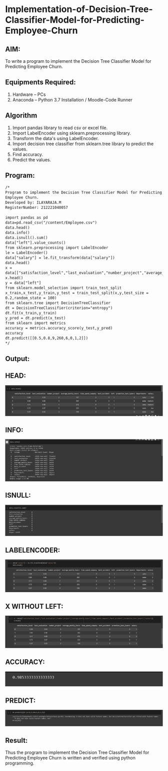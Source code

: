 # Implementation-of-Decision-Tree-Classifier-Model-for-Predicting-Employee-Churn

## AIM:
To write a program to implement the Decision Tree Classifier Model for Predicting Employee Churn.

## Equipments Required:
1. Hardware – PCs
2. Anaconda – Python 3.7 Installation / Moodle-Code Runner

## Algorithm
1. Import pandas library to read csv or excel file.
2. Import LabelEncoder using sklearn.preprocessing library.
3. Transform the data's using LabelEncoder.
4. Import decision tree classifier from sklearn.tree library to predict the values.
5. Find accuracy.
6. Predict the values.

## Program:
```
/*
Program to implement the Decision Tree Classifier Model for Predicting Employee Churn.
Developed by: ILAYARAJA.M 
RegisterNumber: 212221040057

import pandas as pd
data=pd.read_csv("/content/Employee.csv")
data.head()
data.info()
data.isnull().sum()
data["left"].value_counts()
from sklearn.preprocessing import LabelEncoder
le = LabelEncoder()
data["salary"] = le.fit_transform(data["salary"])
data.head()
x = data[["satisfaction_level","last_evaluation","number_project","average_montly_hours","time_spend_company","Work_accident","promotion_last_5years","salary"]]
x.head()
y = data["left"]
from sklearn.model_selection import train_test_split
x_train,x_test,y_train,y_test = train_test_split(x,y,test_size = 0.2,random_state = 100)
from sklearn.tree import DecisionTreeClassifier
dt = DecisionTreeClassifier(criterion="entropy")
dt.fit(x_train,y_train)
y_pred = dt.predict(x_test) 
from sklearn import metrics
accuracy = metrics.accuracy_score(y_test,y_pred)
accuracy
dt.predict([[0.5,0.8,9,260,6,0,1,2]])
*/
```

## Output:

## HEAD:
![GITHUB LOGO](o1.png)

## INFO:
![GITHUB LOGO](o2.png)

## ISNULL:
![GITHUB LOGO](o3.png)

## LABELENCODER:
![GITHUB LOGO](o4.png)

## X WITHOUT LEFT:
![GITHUB LOGO](o5.png)

## ACCURACY:
![GITHUB LOGO](O7.png)

## PREDICT:
![GITHUB LOGO](o6.png)
## Result:
Thus the program to implement the  Decision Tree Classifier Model for Predicting Employee Churn is written and verified using python programming.
